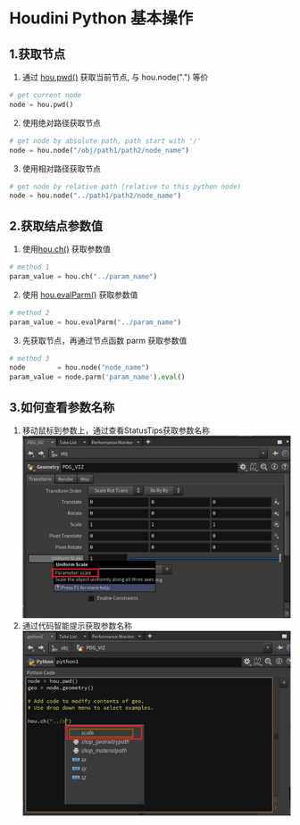 # Houdini Python 基本操作

## 1.获取节点
1. 通过 [hou.pwd()](https://www.sidefx.com/docs/houdini/hom/hou/pwd.html) 获取当前节点, 与 hou.node(".") 等价
```python
# get current node
node = hou.pwd()
```
2. 使用绝对路径获取节点
```python
# get node by absolute path, path start with '/'
node = hou.node("/obj/path1/path2/node_name")
```
3. 使用相对路径获取节点
```python
# get node by relative path (relative to this python node)
node = hou.node("../path1/path2/node_name")
```

## 2.获取结点参数值
1. 使用[hou.ch()](https://www.sidefx.com/docs/houdini/hom/hou/ch.html) 获取参数值
```python
# method 1
param_value = hou.ch("../param_name")
```
2. 使用 [hou.evalParm()](https://www.sidefx.com/docs/houdini/hom/hou/evalParm.html) 获取参数值   
```python
# method 2
param_value = hou.evalParm("../param_name")
```
3. 先获取节点，再通过节点函数 parm 获取参数值
```python
# method 3
node        = hou.node("node_name")
param_value = node.parm('param_name').eval()
```

## 3.如何查看参数名称
1. 移动鼠标到参数上，通过查看StatusTips获取参数名称   
![get param name](https://raw.githubusercontent.com/timi-liuliang/writing/master/2020/3.Houdini%20Python%20%E5%B8%B8%E7%94%A8%E6%93%8D%E4%BD%9C/get_param_name_1.png)   
2. 通过代码智能提示获取参数名称   
![get param name](https://raw.githubusercontent.com/timi-liuliang/writing/master/2020/3.Houdini%20Python%20%E5%B8%B8%E7%94%A8%E6%93%8D%E4%BD%9C/get_param_name_2.png)   